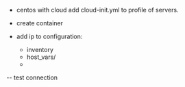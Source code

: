 
- centos with cloud
  add cloud-init.yml to profile of servers.

- create container

- add ip to configuration:
  - inventory
  - host_vars/
  - 

-- test connection
